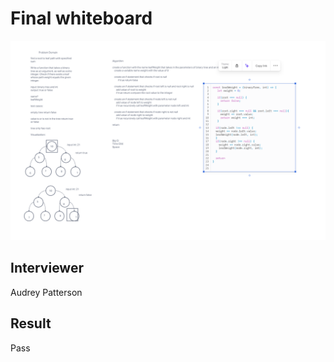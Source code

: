 # Final whiteboard

![Final](../assets/final.png)

## Interviewer

Audrey Patterson

## Result

Pass
